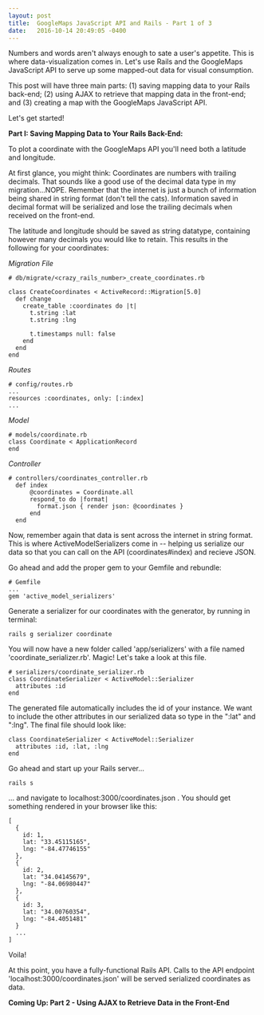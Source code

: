 ```yaml
---
layout: post
title:  GoogleMaps JavaScript API and Rails - Part 1 of 3
date:   2016-10-14 20:49:05 -0400
---
```


Numbers and words aren't always enough to sate a user's appetite.  This is where data-visualization comes in.  Let's use Rails and the GoogleMaps JavaScript API to serve up some mapped-out data for visual consumption.

This post will have three main parts: (1) saving mapping data to your Rails back-end; (2) using AJAX to retrieve that mapping data in the front-end; and (3) creating a map with the GoogleMaps JavaScript API.

Let's get started!

**Part I: Saving Mapping Data to Your Rails Back-End:**

To plot a coordinate with the GoogleMaps API you'll need both a latitude and longitude.  

At first glance, you might think: Coordinates are numbers with trailing decimals. That sounds like a good use of the decimal data type in my migration...NOPE.  Remember that the internet is just a bunch of information being shared in string format (don't tell the cats).  Information saved in decimal format will be serialized and lose the trailing decimals when received on the front-end.

The latitude and longitude should be saved as string datatype, containing however many decimals you would like to retain.  This results in the following for your coordinates:

*Migration File*

```
# db/migrate/<crazy_rails_number>_create_coordinates.rb

class CreateCoordinates < ActiveRecord::Migration[5.0]
  def change
    create_table :coordinates do |t|
      t.string :lat
      t.string :lng

      t.timestamps null: false
    end
  end
end
```

*Routes*

```
# config/routes.rb
...
resources :coordinates, only: [:index]
...
```

*Model*

```
# models/coordinate.rb
class Coordinate < ApplicationRecord
end
```

*Controller*

```
# controllers/coordinates_controller.rb
  def index
      @coordinates = Coordinate.all 
      respond_to do |format|
        format.json { render json: @coordinates }
      end
  end
```

Now, remember again that data is sent across the internet in string format.  This is where ActiveModelSerializers come in -- helping us serialize our data so that you can call on the API (coordinates#index) and recieve JSON.

Go ahead and add the proper gem to your Gemfile and rebundle:

```
# Gemfile
...
gem 'active_model_serializers'
```

Generate a serializer for our coordinates with the generator, by running in terminal:

```
rails g serializer coordinate
```

You will now have a new folder called 'app/serializers' with a file named 'coordinate_serializer.rb'. Magic! Let's take a look at this file.

```
# serializers/coordinate_serializer.rb
class CoordinateSerializer < ActiveModel::Serializer
  attributes :id
end
```

The generated file automatically includes the id of your instance.  We want to include the other attributes in our serialized data so type in the ":lat" and ":lng".  The final file should look like:

```
class CoordinateSerializer < ActiveModel::Serializer
  attributes :id, :lat, :lng
end
```

Go ahead and start up your Rails server...

```
rails s
``` 

... and navigate to localhost:3000/coordinates.json . You should get something rendered in your browser like this:

```
[
  {
    id: 1,
    lat: "33.45115165",
    lng: "-84.47746155"
  },
  {
    id: 2,
    lat: "34.04145679",
    lng: "-84.06980447"
  },
  {
    id: 3,
    lat: "34.00760354",
    lng: "-84.4051481"
  }
  ...
]
```

Voila!  

At this point, you have a fully-functional Rails API.  Calls to the API endpoint 'localhost:3000/coordinates.json' will be served serialized coordinates as data.

**Coming Up: Part 2 - Using AJAX to Retrieve Data in the Front-End**  

